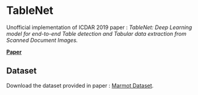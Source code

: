 # TableNet

Unofficial implementation of ICDAR 2019 paper : _TableNet: Deep Learning model for end-to-end Table detection and Tabular data extraction from Scanned Document Images._ 

[__Paper__](https://arxiv.org/abs/2001.01469)

## Dataset

Download the dataset provided in paper : [Marmot Dataset](https://drive.google.com/drive/folders/1QZiv5RKe3xlOBdTzuTVuYRxixemVIODp). 